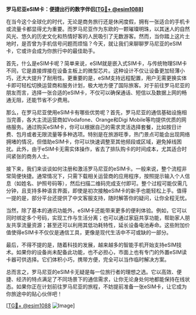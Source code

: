 **罗马尼亚eSIM卡：便捷出行的数字伴侣[[TG💪+ @esim1088](https://t.me/s/esim1088)]**

在当今这个全球化的时代，无论是商务旅行还是休闲度假，拥有一张适合的手机卡或流量卡都显得尤为重要。而罗马尼亚作为东欧的一颗璀璨明珠，以其迷人的自然风光、悠久的历史文化和热情好客的人民吸引了无数游客。然而，当你踏上这片土地时，是否曾为手机信号问题而烦恼？今天，就让我们来聊聊罗马尼亚的eSIM卡，它或许会成为你旅行中的最佳助手。

首先，什么是eSIM卡呢？简单来说，eSIM就是嵌入式SIM卡，与传统物理SIM卡不同，它是直接焊接在设备主板上的微型芯片。这种设计不仅让设备更加轻薄小巧，还大大提升了耐用性。更重要的是，eSIM支持远程配置，用户无需更换实体卡即可轻松切换运营商和服务计划，极大地方便了国际旅客。对于前往罗马尼亚的朋友而言，选择一张合适的eSIM卡，不仅可以确保通话、短信以及数据上网的畅通无阻，还能节省不少费用。

那么，在罗马尼亚使用eSIM卡有哪些优势呢？首先，罗马尼亚的通信基础设施相当完善，各大主流运营商如Vodafone、Orange和Digi Mobile等均提供优质的网络服务。通过购买eSIM卡，你可以根据自己的需求灵活选择套餐，比如按日计费、包月或者无限流量等多种选项。特别是在旅游旺季，热门景点可能会出现网络拥堵的情况，但借助eSIM卡，你可以快速调整至其他频段或区域，避免掉线困扰。此外，由于eSIM卡无需实体操作，省去了排队购卡的时间成本，尤其适合时间紧张的商务人士。

接下来，我们来谈谈如何注册和激活罗马尼亚的eSIM卡。一般来说，整个流程非常简便快捷。通常情况下，只需下载相关运营商的应用程序，按照提示输入个人信息（如姓名、护照号码等），然后扫描二维码完成支付即可。整个过程可能仅需几分钟，且支持多种语言界面，即使是初次接触eSIM卡的新手也能轻松上手。值得一提的是，部分平台还提供了中文客服支持，随时解答你的疑问，让你全程无忧。

当然，除了基本的通讯功能外，eSIM卡还能带来更多的便利体验。例如，它可以同时绑定多个号码，实现工作与生活分离；也可以通过家庭共享功能，帮助家人朋友共享流量资源；甚至还可以利用其低功耗特性，延长设备电池寿命。这些附加价值使得eSIM卡不仅仅是通信工具，更像是现代生活中不可或缺的一部分。

最后，不得不提的是，随着科技的发展，越来越多的智能手机开始支持eSIM技术。如果你的设备尚未配备此功能，也不必担心，市面上也有专门的外置eSIM读卡器可供选择。它们体积小巧，携带方便，完全可以当作临时解决方案。

总而言之，罗马尼亚的eSIM卡无疑是每一位旅行者的理想之选。它以高效、便捷、经济的特点满足了不同场景下的通信需求，让你无论身处何地都能保持在线状态。如果你正在计划前往罗马尼亚的旅程，不妨提前准备一张eSIM卡，让它成为你旅途中的贴心伙伴吧！

[[TG💪+ @esim1088](https://t.me/s/esim1088) ![Image](https://i.postimg.cc/4NQfJmqS/Snipaste-2025-05-13-00-14-12.png)]